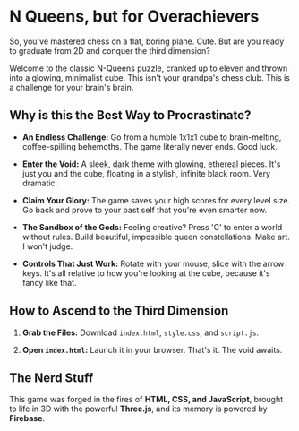 # N Queens, but for Overachievers

So, you've mastered chess on a flat, boring plane. Cute. But are you ready to graduate from 2D and conquer the third dimension?

Welcome to the classic N-Queens puzzle, cranked up to eleven and thrown into a glowing, minimalist cube. This isn't your grandpa's chess club. This is a challenge for your brain's brain.

## Why is this the Best Way to Procrastinate?

- **An Endless Challenge:** Go from a humble 1x1x1 cube to brain-melting, coffee-spilling behemoths. The game literally never ends. Good luck.

- **Enter the Void:** A sleek, dark theme with glowing, ethereal pieces. It's just you and the cube, floating in a stylish, infinite black room. Very dramatic.

- **Claim Your Glory:** The game saves your high scores for every level size. Go back and prove to your past self that you're even smarter now.

- **The Sandbox of the Gods:** Feeling creative? Press 'C' to enter a world without rules. Build beautiful, impossible queen constellations. Make art. I won't judge.

- **Controls That Just Work:** Rotate with your mouse, slice with the arrow keys. It's all relative to how you're looking at the cube, because it's fancy like that.

## How to Ascend to the Third Dimension

1. **Grab the Files:** Download `index.html`, `style.css`, and `script.js`.

2. **Open `index.html`:** Launch it in your browser. That's it. The void awaits.

## The Nerd Stuff

This game was forged in the fires of **HTML, CSS, and JavaScript**, brought to life in 3D with the powerful **Three.js**, and its memory is powered by **Firebase**.
